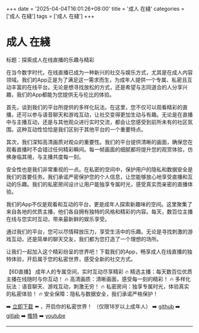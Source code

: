 +++
date = '2025-04-04T16:01:26+08:00'
title = '成人 在綫'
categories = ['成人 在綫']
tags = ['成人 在綫']
+++

# 成人 在綫

标题：探索成人在线直播的乐趣与精彩

在当今数字时代，在线直播已成为一种新兴的社交与娱乐方式，尤其是在成人内容领域。我们的App正是为了满足这一需求而生，为成年人提供一个专属、私密且互动丰富的在线平台。无论是想寻找放松的方式，还是希望与志同道合的人分享兴趣，我们的App都能为您提供无与伦比的体验。

首先，谈到我们的平台所提供的多样化玩法。在这里，您不仅可以观看精彩的直播，还可以参与语音聊天和游戏互动，让社交变得更加生动与有趣。无论是在直播中与主播互动，还是与其他观众进行实时交流，都会让您感受到前所未有的社区氛围。这种互动性恰恰是我们区别于其他平台的一个重要特点。

其次，我们深知高清画质对观众的重要性。我们的平台提供清晰的画面，确保您在观看直播时不会错过任何精彩瞬间。每一帧画面的细腻都将提升您的观赏体验，仿佛身临其境，与主播共度每一刻。

安全性也是我们非常重视的一点。在私密的空间中，保护用户的隐私和数据安全是我们的首要任务。我们承诺严密保护您的个人信息，让您能够放心地享受直播和互动的乐趣。我们的私密房间设计让用户能独享专属时光，感受真实而亲密的直播体验。

我们的App不仅是观看和互动的平台，更是成年人探索新趣味的空间。这里聚集了来自各地的优质主播，他们各自拥有独特的风格和精彩的内容。每天，数百位主播在线与您实时互动，带来最新鲜的娱乐享受。

通过我们的平台，您可以尽情释放压力，享受生活中的乐趣。无论是寻找刺激的游戏互动，还是简单的聊天交友，我们都为您打造了一个理想的场所。

让我们一起加入这个精彩纷呈的世界吧！下载我们的App，畅享成人在线直播的独特体验，开启属于您的私密世界，感受全新的社交方式。

【6D直播】
成年人的专属空间，实时互动尽享精彩
🔥 精选主播：每天数百位优质主播在线随时与你互动！
🔥 高清画质：清晰画面，感受每一刻的精彩！
🔥 多样化玩法：语音聊天、游戏互动，刺激无穷！
🔥 私密房间：独享专属时光，体验真实的私密体验！
🔥 安全保障：隐私与数据安全，我们承诺严格保护！

➡️ [立即下载](https://down123.s3.ap-east-1.amazonaws.com/down/down.html?channelCode=blog) ⬅️ ，开启你的私密世界！
（仅限18岁以上成年人）
➡️ [github](https://aldult-live.github.io/)
➡️ [gitlab](https://seo-09598d.gitlab.io/)
➡️ [推特](https://x.com/wegame33)
➡️ [youtube](https://www.youtube.com/@6Dlive)

---
